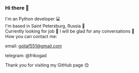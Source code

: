 ### Hi there 👋

I'm an Python developer 💻  
I'm based in Saint Petersburg, Russia 🏰  
Currently looking for job 👀
I will be glad for any conversations 💬  
How you can contact me:

email: goliaf551@gmail.com

telegram: @frikogad

Thank you for visiting my GitHub page 😊


<!--
**FrikoGad/FrikoGad** is a ✨ _special_ ✨ repository because its `README.md` (this file) appears on your GitHub profile.

Here are some ideas to get you started:

- 🔭 I’m currently working on ...
- 🌱 I’m currently learning ...
- 👯 I’m looking to collaborate on ...
- 🤔 I’m looking for help with ...
- 💬 Ask me about ...
- 📫 How to reach me: ...
- 😄 Pronouns: ...
- ⚡ Fun fact: ...
-->
